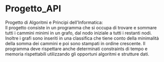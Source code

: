 # Progetto_API
Progetto di Algoritmi e Principi dell'Informatica:  
Il progetto consiste in un programma che si occupa di trovare e sommare tutti i cammini minimi in un grafo, dal nodo iniziale a tutti i restanti nodi. Inoltre i grafi sono inseriti in una classifica che tiene conto della minimalità della somma dei cammini e poi sono stampati in ordine crescente. Il programma deve rispettare anche determinati constraints di tempo e memoria rispettabili utilizzando gli opportuni algoritmi e strutture dati.
